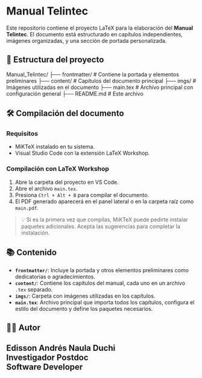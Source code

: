# Manual Telintec

Este repositorio contiene el proyecto LaTeX para la elaboración del **Manual Telintec**. El documento está estructurado en capítulos independientes, imágenes organizadas, y una sección de portada personalizada.

## 📁 Estructura del proyecto
Manual_Telintec/
├── frontmatter/       # Contiene la portada y elementos preliminares
├── content/           # Capítulos del documento principal
├── imgs/              # Imágenes utilizadas en el documento
├── main.tex           # Archivo principal con configuración general
├── README.md          # Este archivo

## 🛠️ Compilación del documento

### Requisitos

- MiKTeX instalado en tu sistema.
- Visual Studio Code con la extensión LaTeX Workshop.

### Compilación con LaTeX Workshop

1. Abre la carpeta del proyecto en VS Code.
2. Abre el archivo `main.tex`.
3. Presiona `Ctrl + Alt + B` para compilar el documento.
4. El PDF generado aparecerá en el panel lateral o en la carpeta raíz como `main.pdf`.

> 💡 Si es la primera vez que compilas, MiKTeX puede pedirte instalar paquetes adicionales. Acepta las sugerencias para completar la instalación.

## 📚 Contenido

- **`frontmatter/`**: Incluye la portada y otros elementos preliminares como dedicatorias o agradecimientos.
- **`content/`**: Contiene los capítulos del manual, cada uno en un archivo `.tex` separado.
- **`imgs/`**: Carpeta con imágenes utilizadas en los capítulos.
- **`main.tex`**: Archivo principal que importa todos los capítulos, configura el estilo del documento y define los paquetes necesarios.

## 🧑‍💻 Autor

Edisson Andrés Naula Duchi  
Investigador Postdoc  
Software Developer
---
